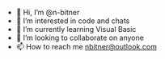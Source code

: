 - 👋 Hi, I’m @n-bitner
- 👀 I’m interested in code and chats
- 🌱 I’m currently learning Visual Basic
- 💞️ I’m looking to collaborate on anyone
- 📫 How to reach me nbitner@outlook.com

<!---
n-bitner/n-bitner is a ✨ special ✨ repository because its `README.md` (this file) appears on your GitHub profile.
You can click the Preview link to take a look at your changes.
--->
